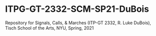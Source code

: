 # ITPG-GT-2332-SCM-SP21-DuBois
Repository for Signals, Calls, &amp; Marches (ITP-GT 2332, R. Luke DuBois), Tisch School of the Arts, NYU, Spring, 2021
